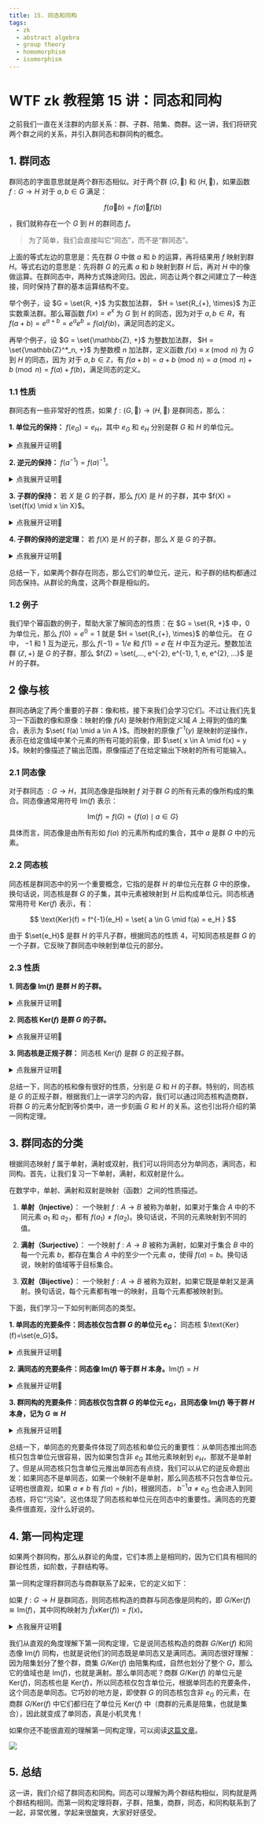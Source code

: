 ```yaml
---
title: 15. 同态和同构
tags:
  - zk
  - abstract algebra
  - group theory
  - homomorphism
  - isomorphism
---
```


# WTF zk 教程第 15 讲：同态和同构

之前我们一直在关注群的内部关系：群、子群、陪集、商群。这一讲，我们将研究两个群之间的关系，并引入群同态和群同构的概念。

## 1. 群同态

群同态的字面意思就是两个群形态相似。对于两个群 $(G, 🐔)$ 和 $(H, 🐑)$，如果函数 $f : G \to H$ 对于 $a,b \in G$ 满足：

$$
f(a 🐔 b) = f(a) 🐑 f(b)
$$

，我们就称存在一个 $G$ 到 $H$ 的群同态 $f$。

> 为了简单，我们会直接叫它“同态”，而不是“群同态”。

上面的等式左边的意思是：先在群 $G$ 中做 $a$ 和 $b$ 的运算，再将结果用 $f$ 映射到群 $H$。等式右边的意思是：先将群 $G$ 的元素 $a$ 和 $b$ 映射到群 $H$ 后，再对 $H$ 中的像做运算。在群同态中，两种方式殊途同归。因此，同态让两个群之间建立了一种连接，同时保持了群的基本运算结构不变。

举个例子，设 $G = \set{R, +}$ 为实数加法群， $H = \set{R_{+}, \times}$ 为正实数乘法群。那么幂函数 $f(x) = e^x$ 为 $G$ 到 $H$ 的同态，因为对于 $a, b \in R$，有 $f(a+b) = e^{a+b} = e^ae^b=f(a)f(b)$，满足同态的定义。

再举个例子，设 $G = \set{\mathbb{Z}, +}$ 为整数加法群， $H = \set{\mathbb{Z}^*_n, +}$ 为整数模 $n$ 加法群，定义函数 $f(x) \equiv x \pmod{n}$ 为 $G$ 到 $H$ 的同态，因为 对于 $a, b \in \mathbb{Z}$，有 $f(a+b) = a+b \pmod{n} = a  \pmod{n} + b  \pmod{n} =f(a) + f(b)$，满足同态的定义。

### 1.1 性质

群同态有一些非常好的性质，如果 $f : (G, 🐔) \to (H, 🐑)$ 是群同态，那么：

**1. 单位元的保持：** $f(e_G) = e_H$，其中 $e_G$ 和 $e_H$ 分别是群 $G$ 和 $H$ 的单位元。

<details><summary>点我展开证明👀</summary>

根据单位元性质，对于任意 $a \in G$，有 $f(a 🐔 e_G) = f(a) 🐑 e_H$。由群同态的性质，有 $f(a 🐔 e_G) = f(a) 🐑 f(e_G) = f(a) 🐑 e_H$。等式两边同时消去 $f(a)$，有 $f(e_G) = e_H$。证毕。

</details>

**2. 逆元的保持：** $f(a ^{-1}) = f(a)^{-1}$。

<details><summary>点我展开证明👀</summary>

$f(e_G) = f(a a ^{-1}) = f(a)f(a ^{-1}) = e_H$。证毕。

</details>

**3. 子群的保持：** 若 $X$ 是 $G$ 的子群，那么 $f(X)$ 是 $H$ 的子群，其中 $f(X) = \set{f(x) \mid x \in X}$。

<details><summary>点我展开证明👀</summary>

对于任意 $a, b \in X$，有 $f(a), f(b) \in f(X)$，因此 $f(a) 🐑 f(b)^{-1} = f(a) 🐑 f(b^{-1})  = f(a 🐔 b^{-1})$。因为 $a 🐔 b^{-1} \in X$，因此 $f(a 🐔 b^{-1}) \in f(X)$，因此若 $X$ 是 $G$ 的子群，那么 $f(X)$ 是 $H$ 的子群。证毕。

</details>

**4. 子群的保持的逆定理：** 若 $f(X)$ 是 $H$ 的子群，那么 $X$ 是 $G$ 的子群。

<details><summary>点我展开证明👀</summary>

对于任意 $f(a), f(b) \in f(X)$，并且 $f(X)$ 是 $H$ 的子群，有 $f(a 🐔 b^{-1}) = f(a) 🐑 f(b)^{-1} \in f(X)$。因此 $a 🐔 b^{-1} \in X$， $X$ 为 $G$ 的子群。证毕。

</details>

总结一下，如果两个群存在同态，那么它们的单位元，逆元，和子群的结构都通过同态保持。从群论的角度，这两个群是相似的。

### 1.2 例子

我们举个幂函数的例子，帮助大家了解同态的性质：在 $G = \set{R, +}$ 中，0 为单位元，那么 $f(0) = e^0 = 1$ 就是 $H = \set{R_{+}, \times}$ 的单位元。 在 $G$ 中， $-1$ 和 $1$ 互为逆元，那么 $f(-1) = 1/e$ 和 $f(1) = e$ 在 $H$ 中互为逆元。整数加法群 $(\mathbb{Z}, +)$ 是 $G$ 的子群，那么 $f(Z) = \set{,..., e^{-2}, e^{-1}, 1, e, e^{2}, ...}$ 是 $H$ 的子群。

## 2 像与核

群同态确定了两个重要的子群：像和核，接下来我们会学习它们。不过让我们先复习一下函数的像和原像：映射的像 $f(A)$ 是映射作用到定义域 $A$ 上得到的值的集合，表示为 $\set{ f(a) \mid a \in A }$。而映射的原像 $f^{-1}(y)$ 是映射的逆操作，表示在给定值域中某个元素的所有可能的前像，即 $\set{ x \in A \mid f(x) = y }$。映射的像描述了输出范围，原像描述了在给定输出下映射的所有可能输入。

### 2.1 同态像

对于群同态 $: G \to H$，其同态像是指映射 $f$ 对于群 $G$ 的所有元素的像所构成的集合。同态像通常用符号 $\text{Im}(f)$ 表示：

$$
\text{Im}(f) = f(G) =  \{ f(a) \mid a \in G \}
$$

具体而言，同态像是由所有形如 $f(a)$ 的元素所构成的集合，其中 $a$ 是群 $G$ 中的元素。

### 2.2 同态核

同态核是群同态中的另一个重要概念，它指的是群 $H$ 的单位元在群 $G$ 中的原像，换句话说，同态核是群 $G$ 的子集，其中元素被映射到 $H$ 后构成单位元。同态核通常用符号 $\text{Ker}(f)$ 表示，有：

$$
\text{Ker}(f) = f^{-1}(e_H) = \set{ a \in G \mid f(a) = e_H }
$$

由于 $\set{e_H}$ 是群 $H$ 的平凡子群，根据同态的性质 4，可知同态核是群 $G$ 的一个子群，它反映了群同态中映射到单位元的部分。

### 2.3 性质

**1. 同态像 $\text{Im}(f)$ 是群 $H$ 的子群。**

<details><summary>点我展开证明👀</summary>

群 $G$ 是其本身的平凡子群，根据同态的子群的保持性质， $\text{Im}(f) = f(G)$ 时 $H$ 的子群。证毕。

</details>

**2. 同态核 $\text{Ker}(f)$ 是群 $G$ 的子群。**

<details><summary>点我展开证明👀</summary>

$\set{e_H}$ 是群 $H$ 的平凡子群，根据同态的子群的保持的逆定理，有 $\text{Ker}(f) = f^{-1}(e_H)$ 是 $G$ 的子群。证毕。

</details>

**3. 同态核是正规子群：** 同态核 $\text{Ker}(f)$ 是群 $G$ 的正规子群。

<details><summary>点我展开证明👀</summary>

正规子群的左右陪集相等。我们观察 $\text{Ker}(f)$ 的陪集：设任意 $a \in G$，左陪集为 $a\text{Ker}(f) = \set{ah \mid h \in \text{Ker}(f)}$。根据同态定义 $f(a h a^{-1}) = f(a) f(h) f(a^{-1}) = f(a) e_H f(a)^{-1} = f(a)f(a)^{-1} = e_H$，因此有 $h' \in \text{Ker}(f)$，使得 $a h a^{-1} = h'$，也就是 $ah = h'a$。因此 $aH = Ha$，左右陪集相同，同态核 $\text{Ker}(f)$ 是群 $G$ 的正规子群。证毕。

</details>

总结一下，同态的核和像有很好的性质，分别是 $G$ 和 $H$ 的子群。特别的，同态核是 $G$ 的正规子群，根据我们上一讲学习的内容，我们可以通过同态核构造商群，将群 $G$ 的元素分配到等价类中，进一步刻画 $G$ 和 $H$ 的关系。这也引出将介绍的第一同构定理。

## 3. 群同态的分类

根据同态映射 $f$ 属于单射，满射或双射，我们可以将同态分为单同态，满同态，和同构。首先，让我们复习一下单射，满射，和双射是什么。

在数学中，单射、满射和双射是映射（函数）之间的性质描述。

1. **单射（Injective）**：
   一个映射 $f: A \rightarrow B$ 被称为单射，如果对于集合 $A$ 中的不同元素 $a_1$ 和 $a_2$，都有 $f(a_1) \neq f(a_2)$。换句话说，不同的元素映射到不同的值。

2. **满射（Surjective）**：
   一个映射 $f: A \rightarrow B$ 被称为满射，如果对于集合 $B$ 中的每一个元素 $b$，都存在集合 $A$ 中的至少一个元素 $a$，使得 $f(a) = b$。换句话说，映射的值域等于目标集合。

3. **双射（Bijective）**：
   一个映射 $f: A \rightarrow B$ 被称为双射，如果它既是单射又是满射。换句话说，每个元素都有唯一的映射，且每个元素都被映射到。

下面，我们学习一下如何判断同态的类型。

**1. 单同态的充要条件：同态核仅包含群 $G$ 的单位元 $e_G$：** 同态核 $\text{Ker}(f)=\set{e_G}$。

<details><summary>点我展开证明👀</summary>

**充分性**

单同态中， $f$ 为单射，即对于 $a, b \in G$， $f(a) \neq f(b)$。我们利用反证法，假设存在不相等的 $a,b \in \text{Ker}(f)$，那么 $f(a) = f(b) = e_G$，与 $f$ 为单射矛盾。因此，若 $f$ 为单同态，则同态核 $\text{Ker}(f)=\set{e_G}$。证毕。

**必要性**

同样用反证法，假设存在 $a, b \in G$， $a \neq b$，使得 $f(a) = f(b)$。它们在 $H$ 中的逆元素也相等，有 $f(a)^{-1} = f(b) ^{-1}$。根据群同态，有 $f(b^{-1}a) = f(b)^{-1} f(a) = f(b)^{-1} f(b) = e_H$。根据同态核的定义，有 $b^{-1}a \in \text{Ker}(f)$。又因为 $a \neq b$，所以 $b^{-1}a \neq e$。也就是说同态核至少包含 $e$ 和 $b^{-1}a$ 两个元素，这与同态核仅包含群 $G$ 的单位元 $e_G$矛盾。因此，不存在 $a \neq b$ 使得 $f(a) = f(b)$。证毕。

</details>

**2. 满同态的充要条件：同态像 $\text{Im}(f)$ 等于群 $H$ 本身。**$\text{Im}(f) = H$

<details><summary>点我展开证明👀</summary>

根据同态像和满同态的定义很容易得到这个结论。

</details>

**3. 群同构的充要条件：同态核仅包含群 $G$ 的单位元 $e_G$，且同态像 $\text{Im}(f)$ 等于群 $H$ 本身，记为 $G \cong H$**

<details><summary>点我展开证明👀</summary>

根据定义，当同态 $f$ 既是单同态又是满同态时，就被称为同构。跟据前面两条性质容易得到这个结论。

</details>

总结一下，单同态的充要条件体现了同态核和单位元的重要性：从单同态推出同态核只包含单位元很容易，因为如果包含非 $e_G$ 其他元素映射到 $e_H$，那就不是单射了。但是从同态核只包含单位元推出单同态有点绕，我们可以从它的逆反命题出发：如果同态不是单同态，如果一个映射不是单射，那么同态核不只包含单位元。证明也很直观，如果 $a \neq b$ 有 $f(a) = f(b)$，根据同态， $b^{-1}a \neq e_G$ 也会进入到同态核，将它“污染”。这也体现了同态核和单位元在同态中的重要性。满同态的充要条件很直观，没什么好说的。

## 4. 第一同构定理

如果两个群同构，那么从群论的角度，它们本质上是相同的，因为它们具有相同的群论性质，如阶数，子群结构等。

第一同构定理将群同态与商群联系了起来，它的定义如下：

如果 $f: G \to H$ 是群同态，则同态核构造的商群与同态像是同构的，即 $G/\text{Ker}(f) \cong \text{Im}(f)$，其中同构映射为 $\hat{f}(x\text{Ker}(f)) = f(x)$。

<details><summary>点我展开证明👀</summary>

我们推导了同态核 $\text{Ker}(f)$ 是 $G$ 的正规子群，因此我们能在商群 $G/\text{Ker}(f)$ 定义一个与 $G$ 相融的运算规则。为了证明简介，我们用 $K$ 代替 $\text{Ker}(f)$。

首先，我们需要证明 $\hat{f}: G \to K$ 是同态。对于任意 $a, b \in G$，有 $\hat{f}(aK) \hat{f}(bK) = f(a)(b) = f(ab) = \hat{f}(abK)$，因此 $\hat{f}$ 是同态。

接着，我们证明 $\hat{f}$ 是单射。对于任意 $a, b \in G$ 且 $\hat{f}(aK) = \hat{f}(bK)$，有 $f(a) = f(b)$，因此有 $f(ab^{-1}) = f(a) f(b)^{-1} = e_H$，根据同态核定义，有 $ab^{-1} \in K$。根据陪集相等的性质， $aK = bK$。因此，若 $\hat{f}(aK) = \hat{f}(bK)$，则有 $aK = bK$，$\hat{f}$ 是单射。

最后，我们证明 $\hat{f}$ 是满射。对于任意 $a \in G$，$\hat{f}(aK) = f(a)$。根据同态像的定义， $f(a)$ 的值域为 $\text{Im}(f)$，因此 $\hat{f}$ 是满射。

证毕。

</details>

我们从直观的角度理解下第一同构定理，它是说同态核构造的商群 $G/\text{Ker}(f)$ 和同态像 $\text{Im}(f)$ 同构，也就是说他们的同态既是单同态又是满同态。满同态很好理解：因为陪集划分了整个群，商集 $G/\text{Ker}(f)$ 由陪集构成，自然也划分了整个 $G$，那么它的值域也是 $\text{Im}(f)$，也就是满射。那么单同态呢？商群 $G/\text{Ker}(f)$ 的单位元是 $\text{Ker}(f)$，同态核也是 $\text{Ker}(f)$，所以同态核仅包含单位元，根据单同态的充要条件，这个同态是单同态。它巧妙的地方是，即使群 $G$ 的同态核包含非 $e_G$ 的元素，在商群 $G/\text{Ker}(f)$ 中它们都归在了单位元 $\text{Ker}(f)$ 中（商群的元素是陪集，也就是集合），因此就变成了单同态，真是小机灵鬼！

如果你还不能很直观的理解第一同构定理，可以阅读[这篇文章](https://www.math3ma.com/blog/the-first-isomorphism-theorem-intuitively)。

![](./img/15-1.jpeg)

## 5. 总结

这一讲，我们介绍了群同态和同构。同态可以理解为两个群结构相似，同构就是两个群结构相同。而第一同构定理将群，子群，陪集，商群，同态，和同构联系到了一起，非常优雅，学起来很酸爽，大家好好感受。
